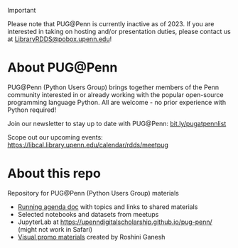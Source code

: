> [!IMPORTANT] 
> Please note that PUG@Penn is currently inactive as of 2023. If you are interested in taking on hosting and/or presentation duties, please contact us at LibraryRDDS@pobox.upenn.edu!

# About PUG@Penn
PUG@Penn (Python Users Group) brings together members of the Penn community interested in or already working with the popular open-source programming language Python. All are welcome - no prior experience with Python required!

Join our newsletter to stay up to date with PUG@Penn: [bit.ly/pugatpennlist](http://www.bit.ly/pugatpennlist)

Scope out our upcoming events: https://libcal.library.upenn.edu/calendar/rdds/meetpug

# About this repo
Repository for PUG@Penn (Python Users Group) materials

- [Running agenda doc](https://github.com/upenndigitalscholarship/pug-penn/blob/main/agenda.md) with topics and links to shared materials
- Selected notebooks and datasets from meetups
- JupyterLab at https://upenndigitalscholarship.github.io/pug-penn/ (might not work in Safari)
- [Visual promo materials](/images/) created by Roshini Ganesh

